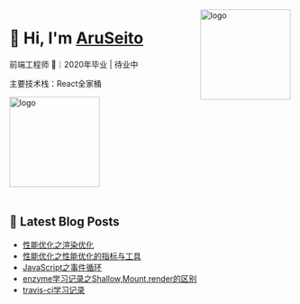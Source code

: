 <img src="https://github-readme-stats.vercel.app/api?username=AruSeito&show_icons=true" alt="logo" height="160" align="right" style="margin: 5px; margin-bottom: 20px;" />

# 👋 Hi, I'm [AruSeito](https://aruseito.github.io/)

前端工程师 🤖｜2020年毕业 | 待业中

主要技术栈：React全家桶

<img src="https://github-profile-trophy.vercel.app/?username=AruSeito&theme=flat&column=7" alt="logo" height="160" align="center" style="margin: auto; margin-bottom: 20px;" />


## 📕 Latest Blog Posts

<!-- BLOG-POST-LIST:START -->
- [性能优化之渲染优化](https://aruseito.github.io/2021/02/26/%E6%80%A7%E8%83%BD%E4%BC%98%E5%8C%96%E4%B9%8B%E6%B8%B2%E6%9F%93%E4%BC%98%E5%8C%96/)
- [性能优化之性能优化的指标与工具](https://aruseito.github.io/2021/02/25/%E6%80%A7%E8%83%BD%E4%BC%98%E5%8C%96%E4%B9%8B%E6%80%A7%E8%83%BD%E4%BC%98%E5%8C%96%E7%9A%84%E6%8C%87%E6%A0%87%E4%B8%8E%E5%B7%A5%E5%85%B7/)
- [JavaScript之事件循环](https://aruseito.github.io/2021/02/22/JavaScript%E4%B9%8B%E4%BA%8B%E4%BB%B6%E5%BE%AA%E7%8E%AF/)
- [enzyme学习记录之Shallow,Mount,render的区别](https://aruseito.github.io/2021/02/20/enzyme%E5%AD%A6%E4%B9%A0%E8%AE%B0%E5%BD%95/)
- [travis-ci学习记录](https://aruseito.github.io/2021/02/15/travis-ci-%E5%AD%A6%E4%B9%A0%E8%AE%B0%E5%BD%95/)
<!-- BLOG-POST-LIST:END -->





